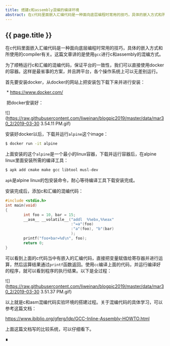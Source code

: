 ```yaml
---
title: 搭建c和assembly混编的编译环境
abstract: 在c代码里面嵌入汇编代码是一种面向底层编程时常用的技巧，具体的嵌入方式和所使用的compiler有关。这篇文章讲的是使用gcc进行c和assembly的混编方式。
---
```


## {{ page.title }}

在c代码里面嵌入汇编代码是一种面向底层编程时常用的技巧，具体的嵌入方式和所使用的compiler有关。这篇文章讲的是使用`gcc`进行c和assembly的混编方式。

为了顺畅运行c和汇编的混编代码，保证平台的一致性，我们可以直接使用docker的容器。这样是最省事的方案，并且跨平台，各个操作系统上可以无差别运行。

首先要安装docker，从docker的网站上把安装包下载下来并进行安装：

 * https://www.docker.com/

 把docker安装好：

![](https://raw.githubusercontent.com/liweinan/blogpic2019/master/data/mar30_2/2019-03-30 3.54.11 PM.gif)

安装好docker以后，下载并运行`alpine`这个image：

```bash
$ docker run -it alpine
```

上面安装的这个`alpine`是一个最小的linux容器，下载并运行容器后，在alpine linux里面安装所需的编译工具：

```bash
$ apk add cmake make gcc libtool musl-dev
```

`apk`是alpine linux的包安装命令，耐心等待编译工具下载安装完成。

安装完成后，添加c和汇编的混编代码：

```c
#include <stdio.h>
int main(void)
{
        int foo = 10, bar = 15;
        __asm__ __volatile__("addl  %%ebx,%%eax"
                             :"=a"(foo)
                             :"a"(foo), "b"(bar)
                             );
        printf("foo+bar=%d\n", foo);
        return 0;
}
```

可以看到上面的c代码当中有嵌入的汇编代码，直接把变量赋值给寄存器并进行运算，然后运算结果通过`printf`函数返回。使用`cc`编译上面的代码，并运行编译好的程序，就可以看到程序的执行结果。以下是全过程：

![](https://raw.githubusercontent.com/liweinan/blogpic2019/master/data/mar30_2/2019-03-30 3.51.37 PM.gif)

以上就是c和asm混编代码实验环境的搭建过程。关于混编代码的具体学习，可以参考这篇文档：

https://www.ibiblio.org/gferg/ldp/GCC-Inline-Assembly-HOWTO.html

上面这篇文档写的比较系统，可以仔细看下。

∎